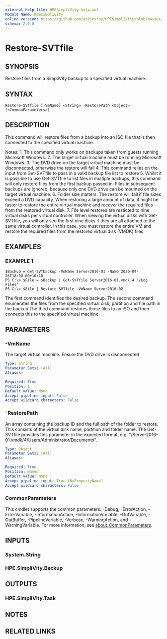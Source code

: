 ```yaml
---
external help file: HPESimpliVity-help.xml
Module Name: hpesimplivity
online version: https://github.com/atkinsroy/HPESimpliVity/blob/master/docs/Get-SVTdatastoreComputeNode.md
schema: 2.0.0
---
```


# Restore-SVTfile

## SYNOPSIS
Restore files from a SimpliVity backup to a specified virtual machine.

## SYNTAX

```
Restore-SVTfile [-VmName] <String> -RestorePath <Object> [<CommonParameters>]
```

## DESCRIPTION
This command will restore files from a backup into an ISO file that is then connected to the specified 
virtual machine.

Notes:
1.
This command only works on backups taken from guests running Microsoft Windows.
2.
The target virtual machine must be running Microsoft Windows.
3.
The DVD drive on the target virtual machine must be disconnected, otherwise the restore will fail
4.
This command relies on the input from Get-SVTfile to pass in a valid backup file list to restore
5.
Whilst it is possible to use Get-SVTfile to list files in multiple backups, this command will only 
   restore files from the first backup passed in.
Files in subsequent backups are ignored, because only one 
   DVD drive can be mounted on the target virtual machine.
6.
Folder size matters.
The restore will fail if file sizes exceed a DVD capacity.
When restoring a large
   amount of data, it might be faster to restore the entire virtual machine and recover the required files 
   from the restored virtual disk.
7.
File level restores are resticted to nine virtual disks per virtual controller.
When viewing the virtual
   disks with Get-SVTfile, you will only see the first nine disks if they are all attached to the same 
   virtual controller.
In this case, you must restore the entire VM and restore the required files from the
   restored virtual disk (VMDK) files.

## EXAMPLES

### EXAMPLE 1
```
$Backup = Get-SVTbackup -VmName Server2016-01 -Name 2020-04-26T18:00:00+10:10
PS C:\> $File = $Backup | Get-SVTfile Server2016-01.vmdk 4 '/Log Files'
PS C:\> $File | Restore-SVTfile -VmName Server2016-02
```

The first command identifies the desired backup. 
The second command enumerates the files from the specified virtual disk, partition and file path in the backup
The third command restores those files to an ISO and then connects this to the specified virtual machine.

## PARAMETERS

### -VmName
The target virtual machine.
Ensure the DVD drive is disconnected

```yaml
Type: String
Parameter Sets: (All)
Aliases:

Required: True
Position: 1
Default value: None
Accept pipeline input: False
Accept wildcard characters: False
```

### -RestorePath
An array containing the backup ID and the full path of the folder to restore.
This consists of the virtual 
disk name, partition and folder name.
The Get-SVTfile provides this parameter in the expected format, 
e.g.
"/Server2016-01.vmdk/4/Users/Administrator/Documents".

```yaml
Type: Object
Parameter Sets: (All)
Aliases:

Required: True
Position: Named
Default value: None
Accept pipeline input: True (ByPropertyName)
Accept wildcard characters: False
```

### CommonParameters
This cmdlet supports the common parameters: -Debug, -ErrorAction, -ErrorVariable, -InformationAction, -InformationVariable, -OutVariable, -OutBuffer, -PipelineVariable, -Verbose, -WarningAction, and -WarningVariable. For more information, see [about_CommonParameters](http://go.microsoft.com/fwlink/?LinkID=113216).

## INPUTS

### System.String
### HPE.SimpliVity.Backup
## OUTPUTS

### HPE.SimpliVity.Task
## NOTES

## RELATED LINKS
